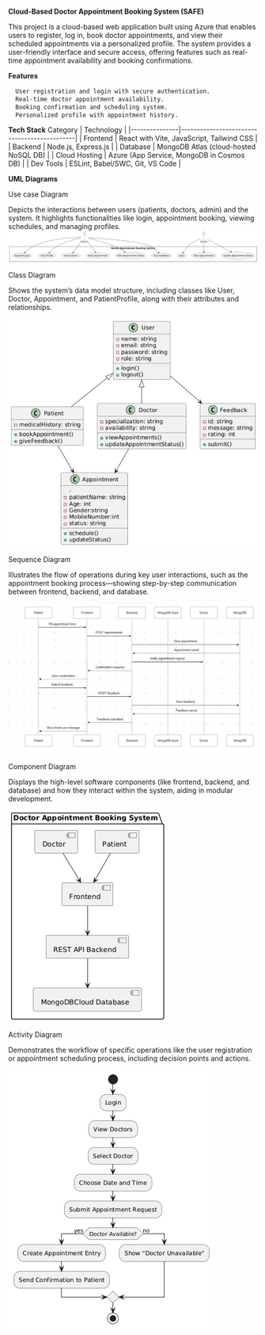 
**Cloud-Based Doctor Appointment Booking System (SAFE)**
  
   
   This project is a cloud-based web application built using Azure that enables users to register, log in, book doctor appointments, and view their scheduled appointments via a personalized profile. The system provides a user-friendly interface and secure access, offering features such as real-time appointment availability and booking confirmations.


**Features**


      User registration and login with secure authentication.
      Real-time doctor appointment availability.
      Booking confirmation and scheduling system.
      Personalized profile with appointment history.

 
 **Tech Stack**
  Category      | Technology                                  |
|---------------|---------------------------------------------|
| Frontend      | React with Vite, JavaScript, Tailwind CSS   |
| Backend       | Node.js, Express.js                         |
| Database      | MongoDB Atlas (cloud-hosted NoSQL DB)       |
| Cloud Hosting | Azure (App Service, MongoDB in Cosmos DB)   |
| Dev Tools     | ESLint, Babel/SWC, Git, VS Code             |



**UML Diagrams**

Use case Diagram 

Depicts the interactions between users (patients, doctors, admin) and the system. It highlights functionalities like login, appointment booking, viewing schedules, and managing profiles.
 ![Use Case Diagram](./use%20diagram.jpg)

  Class Diagram


   Shows the system’s data model structure, including classes like User, Doctor, Appointment, and PatientProfile, along with their attributes and relationships.


   ![Class Diagram](./class%20diagram.jpg)

  Sequence Diagram


 Illustrates the flow of operations during key user interactions, such as the appointment booking process—showing step-by-step communication between frontend, 
  backend, and database.

 ![Sequence Diagram](./sequence%20diagram.jpg)

 Component Diagram
  
  
  Displays the high-level software components (like frontend, backend, and database) and how they interact within the system, aiding in modular development.

  ![Component Diagram](./component%20diagram.jpg)



Activity Diagram
  
  
  Demonstrates the workflow of specific operations like the user registration or appointment scheduling process, including decision points and actions.


![Activity Diagram](./Activity%20diagram.jpg)
  




